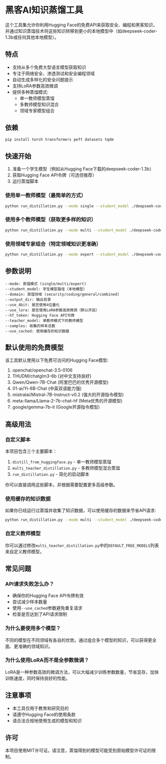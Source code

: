 # 黑客AI知识蒸馏工具

这个工具集允许你利用Hugging Face的免费API来获取安全、编程和黑客知识，并通过知识蒸馏技术将这些知识转移到更小的本地模型中（如deepseek-coder-1.3b或任何其他本地模型）。

## 特点

- 支持从多个免费大型语言模型获取知识
- 专注于网络安全、渗透测试和安全编程领域
- 自动生成多样化的安全问题提示
- 支持LoRA参数高效微调
- 提供多种蒸馏模式:
  - 单一教师模型蒸馏
  - 多教师模型知识混合
  - 领域专家模型组合

## 依赖

```bash
pip install torch transformers peft datasets tqdm
```

## 快速开始

1. 准备一个学生模型（例如从Hugging Face下载的deepseek-coder-1.3b）
2. 获取Hugging Face API令牌（可选但推荐）
3. 运行蒸馏脚本

### 使用单一教师模型（最简单的方式）

```bash
python run_distillation.py --mode single --student_model ./deepseek-coder-1.3b --hf_token YOUR_HF_TOKEN --samples 50
```

### 使用多个教师模型（获取更多样的知识）

```bash
python run_distillation.py --mode multi --student_model ./deepseek-coder-1.3b --hf_token YOUR_HF_TOKEN --domain combined --samples 140
```

### 使用领域专家组合（特定领域知识更准确）

```bash
python run_distillation.py --mode expert --student_model ./deepseek-coder-1.3b --hf_token YOUR_HF_TOKEN --samples 90
```

## 参数说明

```
--mode: 蒸馏模式 (single/multi/expert)
--student_model: 学生模型路径（本地模型）
--domain: 蒸馏领域 (security/coding/general/combined)
--output_dir: 输出目录
--use_4bit: 是否使用4位量化
--use_lora: 是否使用LoRA参数高效微调（默认开启）
--hf_token: Hugging Face API令牌
--teacher_model: 单教师模式下的教师模型
--samples: 收集的样本总数
--use_cached: 使用缓存的知识数据
```

## 默认使用的免费模型

该工具默认使用以下免费可访问的Hugging Face模型:

1. openchat/openchat-3.5-0106
2. THUDM/chatglm3-6b (对中文支持良好)
3. Qwen/Qwen-7B-Chat (阿里巴巴的优秀开源模型)
4. 01-ai/Yi-6B-Chat (中英双语能力强)
5. mistralai/Mistral-7B-Instruct-v0.2 (强大的开源指令模型)
6. meta-llama/Llama-2-7b-chat-hf (Meta优秀的开源模型)
7. google/gemma-7b-it (Google开源指令模型)

## 高级用法

### 自定义脚本

本项目包含三个主要脚本：

1. `distill_from_huggingface.py` - 单一教师模型蒸馏
2. `multi_teacher_distillation.py` - 多教师模型混合蒸馏
3. `run_distillation.py` - 简化的启动脚本

你可以直接调用这些脚本，并根据需要配置更多高级参数。

### 使用缓存的知识数据

如果你已经运行过蒸馏并收集了知识数据，可以使用缓存的数据来节省API请求:

```bash
python run_distillation.py --mode multi --student_model ./deepseek-coder-1.3b --use_cached
```

### 自定义教师模型

你可以通过修改`multi_teacher_distillation.py`中的`DEFAULT_FREE_MODELS`列表来自定义教师模型。

## 常见问题

### API请求失败怎么办？

- 确保你的Hugging Face API令牌有效
- 尝试减少样本数量
- 使用`--use_cached`参数避免重复请求
- 检查是否达到了API请求限制

### 为什么要使用多个模型？

不同的模型在不同领域有各自的优势。通过组合多个模型的知识，可以获得更全面、更准确的领域知识。

### 为什么使用LoRA而不是全参数微调？

LoRA是一种参数高效的微调方法，可以大幅减少训练参数数量，节省显存，加快训练速度，同时保持良好的性能。

## 注意事项

- 本工具仅用于教育和研究目的
- 请遵守Hugging Face的使用条款
- 请合法合规地使用生成的模型和知识

## 许可

本项目使用MIT许可证。请注意，蒸馏得到的模型可能受到原始模型许可证的限制。 